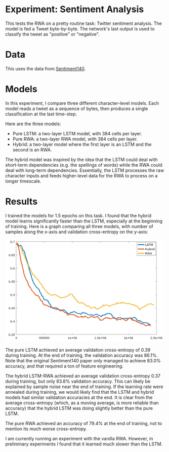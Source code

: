 # Experiment: Sentiment Analysis

This tests the RWA on a pretty routine task: Twitter sentiment analysis. The model is fed a Tweet byte-by-byte. The network's last output is used to classify the tweet as "positive" or "negative".

# Data

This uses the data from [Sentiment140](http://help.sentiment140.com/for-students/).

# Models

In this experiment, I compare three different character-level models. Each model reads a tweet as a sequence of bytes, then produces a single classification at the last time-step.

Here are the three models:

 * Pure LSTM: a two-layer LSTM model, with 384 cells per layer.
 * Pure RWA: a two-layer RWA model, with 384 cells per layer.
 * Hybrid: a two-layer model where the first layer is an LSTM and the second is an RWA.

The hybrid model was inspired by the idea that the LSTM could deal with short-term dependencies (e.g. the spellings of words) while the RWA could deal with long-term dependencies. Essentially, the LSTM processes the raw character inputs and feeds higher-level data for the RWA to process on a longer timescale.

# Results

I trained the models for 1.5 epochs on this task. I found that the hybrid model learns significantly faster than the LSTM, especially at the beginning of training. Here is a graph comparing all three models, with number of samples along the x-axis and validation cross-entropy on the y-axis:

![Validation graph](graphs/validation_graph.png)

The pure LSTM achieved an average validation cross-entropy of 0.39 during training. At the end of training, the validation accuracy was 86.1%. Note that the original Sentiment140 paper only managed to achieve 83.0% accuracy, and that required a ton of feature engineering.

The hybrid LSTM-RWA achieved an average validation cross-entropy 0.37 during training, but only 83.8% validation accuracy. This can likely be explained by sample noise near the end of training. If the learning rate were annealed during training, we would likely find that the LSTM and hybrid models had similar validation accuracies at the end. It is clear from the average cross-entropy (which, as a moving average, is more reliable than accuracy) that the hybrid LSTM was doing slightly better than the pure LSTM.

The pure RWA achieved an accuracy of 79.4% at the end of training, not to mention its much worse cross-entropy.

I am currently running an experiment with the vanilla RWA. However, in preliminary experiments I found that it learned much slower than the LSTM.
